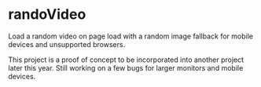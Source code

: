 randoVideo
==========

Load a random video on page load with a random image fallback for mobile devices and unsupported browsers.

This project is a proof of concept to be incorporated into another project later this year. 
Still working on a few bugs for larger monitors and mobile devices.
